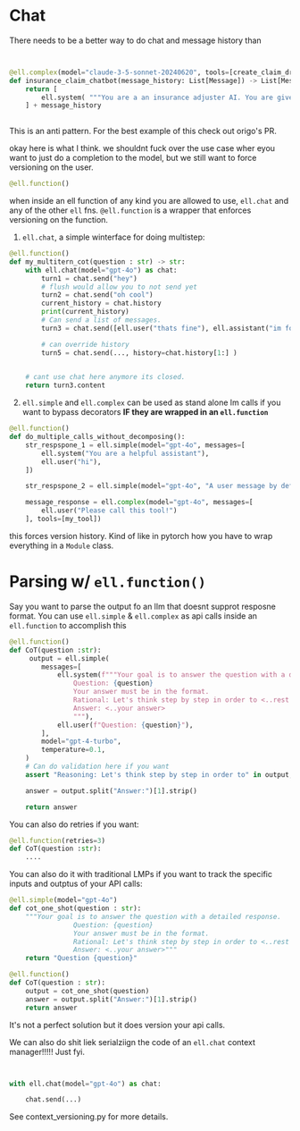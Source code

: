 # Chat

There needs to be a better way to do chat and message history than

```python


@ell.complex(model="claude-3-5-sonnet-20240620", tools=[create_claim_draft, approve_claim], temperature=0.1, max_tokens=400)
def insurance_claim_chatbot(message_history: List[Message]) -> List[Message]:
    return [
        ell.system( """You are a an insurance adjuster AI. You are given a dialogue with a user and have access to various tools to effectuate the insurance claim adjustment process. Ask question until you have enough information to create a claim draft. Then ask for approval."""),
    ] + message_history
 

```

This is an anti pattern. For the best example of this check out origo's PR.

okay here is what I think. we shouldnt fuck over the use case wher eyou want to just do a completion to the model, but we still want to force versioning on the user.


```python
@ell.function()
```
when inside an ell function of any kind you are allowed to use, `ell.chat` and any of the other `ell` fns. `@ell.function` is a wrapper that enforces versioning on the function.

1. `ell.chat`, a simple winterface for doing multistep:
```python
@ell.function()
def my_multitern_cot(question : str) -> str:
    with ell.chat(model="gpt-4o") as chat:
        turn1 = chat.send("hey")
        # flush would allow you to not send yet
        turn2 = chat.send("oh cool")
        current_history = chat.history 
        print(current_history)
        # Can send a list of messages. 
        turn3 = chat.send([ell.user("thats fine"), ell.assistant("im forcing you to say this"), ell.user("whoa"])

        # can override history
        turn5 = chat.send(..., history=chat.history[1:] ) 

        
    # cant use chat here anymore its closed.
    return turn3.content
```

2. `ell.simple` and `ell.complex` can be used as stand alone lm calls if you want to bypass decorators **IF they are wrapped in an `ell.function`**

```python
@ell.function()
def do_multiple_calls_without_decomposing():
    str_respspone_1 = ell.simple(model="gpt-4o", messages=[
        ell.system("You are a helpful assistant"),
        ell.user("hi"),
    ]) 

    str_respspone_2 = ell.simple(model="gpt-4o", "A user message by default") 

    message_response = ell.complex(model="gpt-4o", messages=[
        ell.user("Please call this tool!")
    ], tools=[my_tool])

```
this forces version history. Kind of like in pytorch how you have to wrap everything in a `Module` class.


# Parsing w/ `ell.function()`

Say you want to parse the output fo an llm that doesnt supprot resposne format. You can use `ell.simple` & `ell.complex` as api calls inside an `ell.function` to accomplish this

```python
@ell.function()
def CoT(question :str): 
     output = ell.simple(
        messages=[
            ell.system(f"""Your goal is to answer the question with a detailed response.
                Question: {question}
                Your answer must be in the format.
                Rational: Let's think step by step in order to <..rest of your reasoning>
                Answer: <..your answer>
                """),
            ell.user(f"Question: {question}"),
        ],
        model="gpt-4-turbo",
        temperature=0.1,
    )
    # Can do validation here if you want
    assert "Reasoning: Let's think step by step in order to" in output, "Model did not respond with the correct format"

    answer = output.split("Answer:")[1].strip()

    return answer
```

You can also do retries if you want:

```python
@ell.function(retries=3)
def CoT(question :str):
    ....
```

You can also do it with traditional LMPs if you want to track the specific inputs and outptus of your API calls:
```python
@ell.simple(model="gpt-4o")
def cot_one_shot(question : str):
    """Your goal is to answer the question with a detailed response.
                Question: {question}
                Your answer must be in the format.
                Rational: Let's think step by step in order to <..rest of your reasoning>
                Answer: <..your answer>"""
    return "Question {question}"

@ell.function()
def CoT(question : str):
    output = cot_one_shot(question)
    answer = output.split("Answer:")[1].strip()
    return answer
```

It's not a perfect solution but it does version your api calls.

We can also do shit liek serialziign the code of an `ell.chat` context manager!!!!! Just fyi.

```python


with ell.chat(model="gpt-4o") as chat:

    chat.send(...)

```
See context_versioning.py for more details.